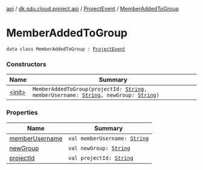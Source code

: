 [api](../../../index.md) / [dk.sdu.cloud.project.api](../../index.md) / [ProjectEvent](../index.md) / [MemberAddedToGroup](./index.md)

# MemberAddedToGroup

`data class MemberAddedToGroup : `[`ProjectEvent`](../index.md)

### Constructors

| Name | Summary |
|---|---|
| [&lt;init&gt;](-init-.md) | `MemberAddedToGroup(projectId: `[`String`](https://kotlinlang.org/api/latest/jvm/stdlib/kotlin/-string/index.html)`, memberUsername: `[`String`](https://kotlinlang.org/api/latest/jvm/stdlib/kotlin/-string/index.html)`, newGroup: `[`String`](https://kotlinlang.org/api/latest/jvm/stdlib/kotlin/-string/index.html)`)` |

### Properties

| Name | Summary |
|---|---|
| [memberUsername](member-username.md) | `val memberUsername: `[`String`](https://kotlinlang.org/api/latest/jvm/stdlib/kotlin/-string/index.html) |
| [newGroup](new-group.md) | `val newGroup: `[`String`](https://kotlinlang.org/api/latest/jvm/stdlib/kotlin/-string/index.html) |
| [projectId](project-id.md) | `val projectId: `[`String`](https://kotlinlang.org/api/latest/jvm/stdlib/kotlin/-string/index.html) |

